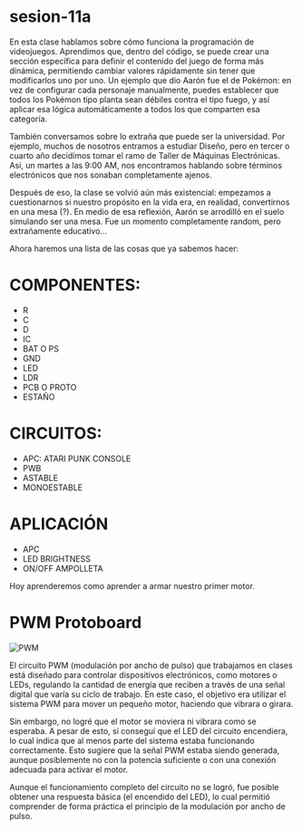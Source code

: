 # sesion-11a

En esta clase hablamos sobre cómo funciona la programación de videojuegos. Aprendimos que, dentro del código, se puede crear una sección específica para definir el contenido del juego de forma más dinámica, permitiendo cambiar valores rápidamente sin tener que modificarlos uno por uno. Un ejemplo que dio Aarón fue el de Pokémon: en vez de configurar cada personaje manualmente, puedes establecer que todos los Pokémon tipo planta sean débiles contra el tipo fuego, y así aplicar esa lógica automáticamente a todos los que comparten esa categoría.

También conversamos sobre lo extraña que puede ser la universidad. Por ejemplo, muchos de nosotros entramos a estudiar Diseño, pero en tercer o cuarto año decidimos tomar el ramo de Taller de Máquinas Electrónicas. Así, un martes a las 9:00 AM, nos encontramos hablando sobre términos electrónicos que nos sonaban completamente ajenos.

Después de eso, la clase se volvió aún más existencial: empezamos a cuestionarnos si nuestro propósito en la vida era, en realidad, convertirnos en una mesa (?). En medio de esa reflexión, Aarón se arrodilló en el suelo simulando ser una mesa. Fue un momento completamente random, pero extrañamente educativo… 

Ahora haremos una lista de las cosas que ya sabemos hacer:

# COMPONENTES:
- R
- C
- D
- IC
- BAT O PS
- GND
- LED
- LDR
- PCB O PROTO
- ESTAÑO

# CIRCUITOS:
- APC: ATARI PUNK CONSOLE
- PWB
- ASTABLE
- MONOESTABLE

# APLICACIÓN 
- APC
- LED BRIGHTNESS
- ON/OFF AMPOLLETA

Hoy aprenderemos como aprender a armar nuestro primer motor.

# PWM Protoboard

![PWM](https://www.build-electronic-circuits.com/wp-content/uploads/2022/09/555-timer-pwm-circuit-motor.png)

El circuito PWM (modulación por ancho de pulso) que trabajamos en clases está diseñado para controlar dispositivos electrónicos, como motores o LEDs, regulando la cantidad de energía que reciben a través de una señal digital que varía su ciclo de trabajo. En este caso, el objetivo era utilizar el sistema PWM para mover un pequeño motor, haciendo que vibrara o girara.

Sin embargo, no logré que el motor se moviera ni vibrara como se esperaba. A pesar de esto, sí conseguí que el LED del circuito encendiera, lo cual indica que al menos parte del sistema estaba funcionando correctamente. Esto sugiere que la señal PWM estaba siendo generada, aunque posiblemente no con la potencia suficiente o con una conexión adecuada para activar el motor.

Aunque el funcionamiento completo del circuito no se logró, fue posible obtener una respuesta básica (el encendido del LED), lo cual permitió comprender de forma práctica el principio de la modulación por ancho de pulso.




